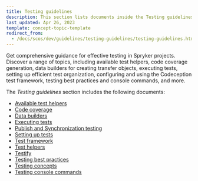 ```yaml
---
title: Testing guidelines
description: This section lists documents inside the Testing guidelines section.
last_updated: Apr 26, 2023
template: concept-topic-template
redirect_from:
  - /docs/scos/dev/guidelines/testing-guidelines/testing-guidelines.html
---
```


Get comprehensive guidance for effective testing in Spryker projects. Discover a range of topics, including available test helpers, code coverage generation, data builders for creating transfer objects, executing tests, setting up efficient test organization, configuring and using the Codeception test framework, testing best practices and console commands, and more.

The *Testing guidelines* section includes the following documents:
* [Available test helpers](/docs/dg/dev/guidelines/testing-guidelines/test-helpers/test-helpers.html)
* [Code coverage](/docs/dg/dev/guidelines/testing-guidelines/code-coverage.html)
* [Data builders](/docs/dg/dev/guidelines/testing-guidelines/data-builders.html)
* [Executing tests](/docs/dg/dev/guidelines/testing-guidelines/executing-tests/executing-tests.html)
* [Publish and Synchronization testing](/docs/dg/dev/guidelines/testing-guidelines/executing-tests/testing-the-publish-and-synchronization-process.html)
* [Setting up tests](/docs/dg/dev/guidelines/testing-guidelines/setting-up-tests.html)
* [Test framework](/docs/dg/dev/guidelines/testing-guidelines/test-framework.html)
* [Test helpers](/docs/dg/dev/guidelines/testing-guidelines/test-helpers/test-helpers.html)
* [Testify](/docs/dg/dev/guidelines/testing-guidelines/testify.html)
* [Testing best practices](/docs/dg/dev/guidelines/testing-guidelines/testing-best-practices/testing-best-practices.html)
* [Testing concepts](/docs/dg/dev/guidelines/testing-guidelines/testing-best-practices/testing-concepts.html)
* [Testing console commands](/docs/dg/dev/guidelines/testing-guidelines/executing-tests/test-console-commands.html)
